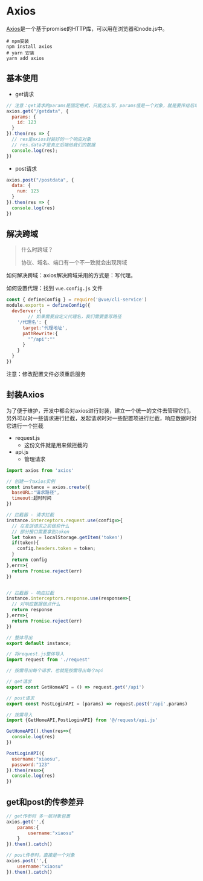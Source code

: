 # Axios

[Axios](https://axios-http.com/zh/)是一个基于promise的HTTP库，可以用在浏览器和node.js中。

```shell
# npm安装
npm install axios
# yarn 安装
yarn add axios
```



## 基本使用

- get请求

```jsx
// 注意：get请求的params是固定格式，只能这么写，params值是一个对象，就是要传给后端的参数
axios.get("/getdata", {
  params: {
    id: 123
  }
}).then(res => {
  // res是axios封装好的一个响应对象
  // res.data才是真正后端给我们的数据
  console.log(res);
})
```

- post请求

```jsx
axios.post("/postdata", {
  data: {
    num: 123
  }
}).then(res => {
  console.log(res)
})
```

## 解决跨域

> 什么时跨域？
>
> 协议、域名、端口有一个不一致就会出现跨域

如何解决跨域：axios解决跨域采用的方式是：写代理。

如何设置代理：找到 `vue.config.js` 文件

```jsx
const { defineConfig } = require('@vue/cli-service')
module.exports = defineConfig({
  devServer:{
		// 如果需要自定义代理名，我们需要重写路径
    '/代理名': {
      target:'代理地址',
      pathRewrite:{
        "^/api":""
      }
    }
  }
})
```

注意：修改配置文件必须重启服务



## 封装Axios

为了便于维护，开发中都会对axios进行封装，建立一个统一的文件去管理它们，另外可以对一些请求进行拦截，发起请求时对一些配置项进行拦截，响应数据时对它进行一个拦截

- request.js
  - 这份文件就是用来做拦截的
- api.js
  - 管理请求



```jsx
import axios from 'axios'

// 创建一个axios实例
const instance = axios.create({
  baseURL:"请求路径",
  timeout:超时时间
})

// 拦截器 - 请求拦截
instance.interceptors.request.use(config=>{
  // 在发送请求之前做些什么
  // 部分接口需要拿到token
  let token = localStorage.getItem('token')
  if(token){
    config.headers.token = token;
  }
  return config
},err=>{
  return Promise.reject(err)
})


// 拦截器 - 响应拦截
instance.interceptors.response.use(response=>{
  // 对响应数据做点什么
  return response
},err=>{
  return Promise.reject(err)
})

// 整体导出
export default instance;
```



```jsx
// 将request.js整体导入
import request from './request'

// 按需导出每个请求，也就是按需导出每个api

// get请求
export const GetHomeAPI = () => request.get('/api')

// post请求
export const PostLoginAPI = (params) => request.post('/api',params)

```



```jsx
// 按需导入
import {GetHomeAPI,PostLoginAPI} from '@/request/api.js'

GetHomeAPI().then(res=>{
  console.log(res)
})

PostLoginAPI({
  username:"xiaosu",
  password:"123"
}).then(res=>{
  console.log(res)
})
```



## get和post的传参差异



```jsx
// get传参时 多一层对象包裹
axios.get('',{
	params:{
		username:"xiaosu"
	}
}).then().catch()

// post传参时，直接是一个对象
axios.post('',{
	username:"xiaosu"
}).then().catch()
```

